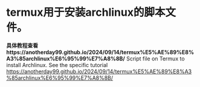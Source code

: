 # termux用于安装archlinux的脚本文件。
**具体教程查看https://anotherday99.github.io/2024/09/14/termux%E5%AE%89%E8%A3%85archlinux%E6%95%99%E7%A8%8B/**
Script file on Termux to install Archlinux.
See the specific tutorial https://anotherday99.github.io/2024/09/14/termux%E5%AE%89%E8%A3%85archlinux%E6%95%99%E7%A8%8B/
